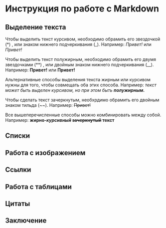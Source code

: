 # Инструкция по работе с Markdown

## Выделение текста

Чтобы выделить текст курсивом, необходимо обрамить его звездочкой (*) , или знаком нижнего подчеркивания (_). 
Например: *Привет!* или _Привет!_

Чтобы выделить текст полужирным, необходимо обрамить его двумя звездочками (**) , или двойным знаком нижнего подчеркивания (__).
Например: **Привет!** или __Привет!__

Альтернативные способы выделения текста жирным или курсивом нужны для того, чтобы совмещать оба этих способа.
Например: *текст может быть выделен курсивом, но при этом быть __полужирным.__*

Чтобы сделать текст зачеркнутым, необхрдимо обрамить его двойным знаком тильда (~~).
Например: ~~Привет!~~

Все вышеперечисленные способы можно комбинировать между собой.
Например: **жирно-_курсивный_ ~~зачеркнутый~~ текст**

## Списки

## Работа с изображением

## Ссылки

## Работа с таблицами

## Цитаты

## Заключение